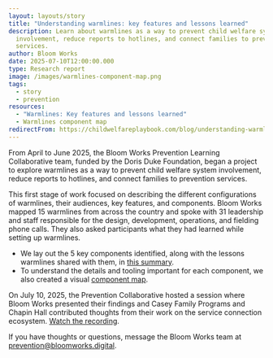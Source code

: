 ```yaml
---
layout: layouts/story
title: "Understanding warmlines: key features and lessons learned"
description: Learn about warmlines as a way to prevent child welfare system
  involvement, reduce reports to hotlines, and connect families to prevention
  services.
author: Bloom Works
date: 2025-07-10T12:00:00.000
type: Research report
image: /images/warmlines-component-map.png
tags:
  - story
  - prevention
resources:
  - "Warmlines: Key features and lessons learned"
  - Warmlines component map
redirectFrom: https://childwelfareplaybook.com/blog/understanding-warmlines/
---
```

From April to June 2025, the Bloom Works Prevention Learning Collaborative team, funded by the Doris Duke Foundation, began a project to explore warmlines as a way to prevent child welfare system involvement, reduce reports to hotlines, and connect families to prevention services. 

This first stage of work focused on describing the different configurations of warmlines, their audiences, key features, and components. Bloom Works mapped 15 warmlines from across the country and spoke with 31 leadership and staff responsible for the design, development, operations, and fielding phone calls. They also asked participants what they had learned while setting up warmlines. 

* We lay out [](https://drive.google.com/file/d/1TrnWBsz3mpheUx__vRNsvYSTxQ8jgzSd/view)the 5 key components identified, along with the lessons warmlines shared with them, in [this summary](/resources/warmlines-key-features-and-lessons-learned/). 
* To understand the details and tooling important for each component, we also created a visual [component map](/resources/warmlines-component-map/). 

On July 10, 2025, the Prevention Collaborative hosted a session where Bloom Works presented their findings and Casey Family Programs and Chapin Hall contributed thoughts from their work on the service connection ecosystem. [Watch the recording](https://drive.google.com/file/d/14c8A4ioOcqfgahoNwNgUVn2mIFPl9mQa/view).

If you have thoughts or questions, message the Bloom Works team at [prevention@bloomworks.digital](mailto:prevention@bloomworks.digital).
